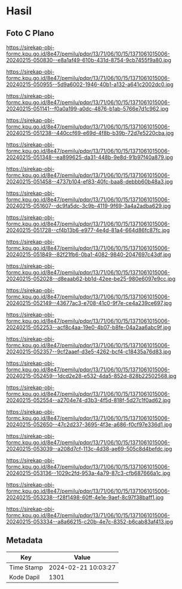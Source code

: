 # Hasil

## Foto C Plano

https://sirekap-obj-formc.kpu.go.id/8e47/pemilu/pdpr/13/71/06/10/15/1371061015006-20240215-050830--e8a1af49-610b-431d-8754-9cb7455f9a80.jpg

https://sirekap-obj-formc.kpu.go.id/8e47/pemilu/pdpr/13/71/06/10/15/1371061015006-20240215-050955--5d9a6002-1946-40b1-a132-a641c2002dc0.jpg

https://sirekap-obj-formc.kpu.go.id/8e47/pemilu/pdpr/13/71/06/10/15/1371061015006-20240215-051141--f0a0a199-a0dc-4876-b1ab-5766e7d1c962.jpg

https://sirekap-obj-formc.kpu.go.id/8e47/pemilu/pdpr/13/71/06/10/15/1371061015006-20240215-051238--440ccf69-e69d-4f8b-b39b-72d7e5220cba.jpg

https://sirekap-obj-formc.kpu.go.id/8e47/pemilu/pdpr/13/71/06/10/15/1371061015006-20240215-051348--ea899625-da31-448b-9e8d-91b97f40a879.jpg

https://sirekap-obj-formc.kpu.go.id/8e47/pemilu/pdpr/13/71/06/10/15/1371061015006-20240215-051458--4737b104-ef83-40fc-baa8-debbb60b48a3.jpg

https://sirekap-obj-formc.kpu.go.id/8e47/pemilu/pdpr/13/71/06/10/15/1371061015006-20240215-051607--dc9fa5dc-3c9b-4119-9f69-3a4a2adba629.jpg

https://sirekap-obj-formc.kpu.go.id/8e47/pemilu/pdpr/13/71/06/10/15/1371061015006-20240215-051728--cf4b13b6-e977-4e4d-81a4-664d86fc87fc.jpg

https://sirekap-obj-formc.kpu.go.id/8e47/pemilu/pdpr/13/71/06/10/15/1371061015006-20240215-051849--82f21fb6-0ba1-4082-9840-2047697c43df.jpg

https://sirekap-obj-formc.kpu.go.id/8e47/pemilu/pdpr/13/71/06/10/15/1371061015006-20240215-052028--d8eaab62-bb1d-42ee-be25-980e6097e9cc.jpg

https://sirekap-obj-formc.kpu.go.id/8e47/pemilu/pdpr/13/71/06/10/15/1371061015006-20240215-052149--43677ac3-e708-41c0-9f7e-ce4a239ce697.jpg

https://sirekap-obj-formc.kpu.go.id/8e47/pemilu/pdpr/13/71/06/10/15/1371061015006-20240215-052253--acf8c4aa-19e0-4b07-b8fe-04a2aa6abc9f.jpg

https://sirekap-obj-formc.kpu.go.id/8e47/pemilu/pdpr/13/71/06/10/15/1371061015006-20240215-052357--9cf2aaef-d3e5-4262-bcf4-c18435a76d83.jpg

https://sirekap-obj-formc.kpu.go.id/8e47/pemilu/pdpr/13/71/06/10/15/1371061015006-20240215-052459--1dcd2e28-e532-4da5-852d-828b22502568.jpg

https://sirekap-obj-formc.kpu.go.id/8e47/pemilu/pdpr/13/71/06/10/15/1371061015006-20240215-052554--a2704e74-d3b3-4f5d-818f-5d27c1f0ad62.jpg

https://sirekap-obj-formc.kpu.go.id/8e47/pemilu/pdpr/13/71/06/10/15/1371061015006-20240215-052650--47c2d237-3695-4f3e-a686-f0cf97e336d1.jpg

https://sirekap-obj-formc.kpu.go.id/8e47/pemilu/pdpr/13/71/06/10/15/1371061015006-20240215-053039--a208d7cf-113c-4d38-ae69-505c8d4befdc.jpg

https://sirekap-obj-formc.kpu.go.id/8e47/pemilu/pdpr/13/71/06/10/15/1371061015006-20240215-053136--1029c2fd-953a-4a79-87c3-cfb687666a1c.jpg

https://sirekap-obj-formc.kpu.go.id/8e47/pemilu/pdpr/13/71/06/10/15/1371061015006-20240215-053238--f28f1498-60ff-4e1e-9aef-8c97f38baff1.jpg

https://sirekap-obj-formc.kpu.go.id/8e47/pemilu/pdpr/13/71/06/10/15/1371061015006-20240215-053334--a8a66215-c20b-4e7c-8352-b6cab83af413.jpg


## Metadata

| Key        | Value               |
| ---------- | ------------------- |
| Time Stamp | 2024-02-21 10:03:27 |
| Kode Dapil | 1301                |



